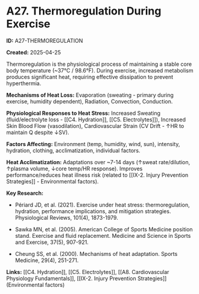 # A27. Thermoregulation During Exercise

**ID:** A27-THERMOREGULATION

**Created:** 2025-04-25

  

Thermoregulation is the physiological process of maintaining a stable core body temperature (~37°C / 98.6°F). During exercise, increased metabolism produces significant heat, requiring effective dissipation to prevent hyperthermia.

  

**Mechanisms of Heat Loss:** Evaporation (sweating - primary during exercise, humidity dependent), Radiation, Convection, Conduction.

  

**Physiological Responses to Heat Stress:** Increased Sweating (fluid/electrolyte loss - [[C4. Hydration]], [[C5. Electrolytes]]), Increased Skin Blood Flow (vasodilation), Cardiovascular Strain (CV Drift - ↑HR to maintain Q despite ↓SV).

  

**Factors Affecting:** Environment (temp, humidity, wind, sun), intensity, hydration, clothing, acclimatization, individual factors.

  

**Heat Acclimatization:** Adaptations over ~7-14 days (↑sweat rate/dilution, ↑plasma volume, ↓core temp/HR response). Improves performance/reduces heat illness risk (related to [[IX-2. Injury Prevention Strategies]] - Environmental factors).

  

**Key Research:**

- Périard JD, et al. (2021). Exercise under heat stress: thermoregulation, hydration, performance implications, and mitigation strategies. Physiological Reviews, 101(4), 1873-1979.

- Sawka MN, et al. (2005). American College of Sports Medicine position stand. Exercise and fluid replacement. Medicine and Science in Sports and Exercise, 37(5), 907-921.

- Cheung SS, et al. (2000). Mechanisms of heat adaptation. Sports Medicine, 29(4), 251-271.

  

**Links:** [[C4. Hydration]], [[C5. Electrolytes]], [[A8. Cardiovascular Physiology Fundamentals]], [[IX-2. Injury Prevention Strategies]] (Environmental factors)